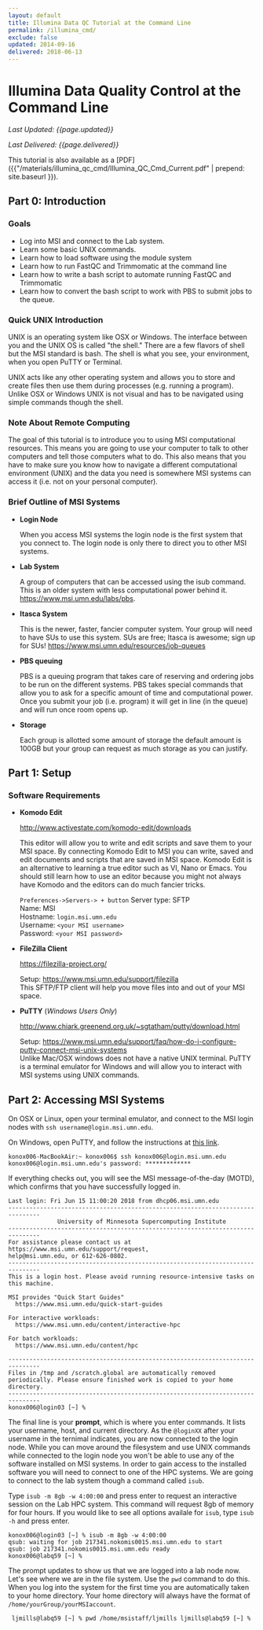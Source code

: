 ```yaml
---
layout: default
title: Illumina Data QC Tutorial at the Command Line
permalink: /illumina_cmd/
exclude: false
updated: 2014-09-16
delivered: 2018-06-13
---
```


# Illumina Data Quality Control at the Command Line
*Last Updated: {{page.updated}}*

*Last Delivered: {{page.delivered}}*

This tutorial is also available as a [PDF]({{"/materials/illumina_qc_cmd/Illumina_QC_Cmd_Current.pdf" | prepend: site.baseurl }}).

## Part 0: Introduction
### Goals
- Log into MSI and connect to the Lab system.
- Learn some basic UNIX commands.
- Learn how to load software using the module system
- Learn how to run FastQC and Trimmomatic at the command line
- Learn how to write a bash script to automate running FastQC and Trimmomatic
- Learn how to convert the bash script to work with PBS to submit jobs to the
  queue.

### Quick UNIX Introduction
UNIX is an operating system like OSX or Windows. The interface between you and
the UNIX OS is called "the shell." There are a few flavors of shell but the MSI
standard is bash. The shell is what you see, your environment, when you open
PuTTY or Terminal.

UNIX acts like any other operating system and allows you to
store and create files then use them during processes (e.g. running a program).
Unlike OSX or Windows UNIX is not visual and has to be navigated using simple
commands though the shell.

### Note About Remote Computing
The goal of this tutorial is to introduce you to using MSI computational
resources. This means you are going to use your computer to talk to other
computers and tell those computers what to do. This also means that you have to
make sure you know how to navigate a different computational environment (UNIX)
and the data you need is somewhere MSI systems can access it (i.e. not on your
personal computer).

### Brief Outline of MSI Systems
- **Login Node**

  When you access MSI systems the login node is the first system that you
  connect to. The login node is only there to direct you to other MSI systems.

- **Lab System**

  A group of computers that can be accessed using the isub command. This is an
  older system with less computational power behind it.
  <https://www.msi.umn.edu/labs/pbs>.

- **Itasca System**

  This is the newer, faster, fancier computer system. Your group will need to
  have SUs to use this system. SUs are free; Itasca is awesome; sign up for SUs!
  <https://www.msi.umn.edu/resources/job-queues>

- **PBS queuing**

  PBS is a queuing program that takes care of reserving and ordering jobs to be
  run on the different systems. PBS takes special commands that allow you to ask
  for a specific amount of time and computational power. Once you submit your
  job (i.e. program) it will get in line (in the queue) and will run once room
  opens up.

- **Storage**

  Each group is allotted some amount of storage the default amount is 100GB but
  your group can request as much storage as you can justify.

## Part 1: Setup
### Software Requirements
- **Komodo Edit**

  <http://www.activestate.com/komodo-edit/downloads>

  This editor will allow you to write and edit scripts and save them to your
  MSI space. By connecting Komodo Edit to MSI you can write, saved and edit
  documents and scripts that are saved in MSI space. Komodo Edit is an
  alternative to learning a true editor such as VI, Nano or Emacs. You should
  still learn how to use an editor because you might not always have Komodo and
  the editors can do much fancier tricks.

  `Preferences->Servers-> + button` Server type: SFTP  
  Name: MSI  
  Hostname: `login.msi.umn.edu`  
  Username: `<your MSI username>`  
  Password: `<your MSI password>`

- **FileZilla Client**

  <https://filezilla-project.org/>

  Setup: <https://www.msi.umn.edu/support/filezilla>  
  This SFTP/FTP client will help you move files into and out of your MSI space.  

- **PuTTY** (*Windows Users Only*)

  <http://www.chiark.greenend.org.uk/~sgtatham/putty/download.html>

  Setup: <https://www.msi.umn.edu/support/faq/how-do-i-configure-putty-connect-msi-unix-systems>  
  Unlike Mac/OSX windows does not have a native UNIX terminal. PuTTY is a
  terminal emulator for Windows and will allow you to interact with MSI systems
  using UNIX commands.

## Part 2: Accessing MSI Systems
On OSX or Linux, open your terminal emulator, and connect to the MSI login nodes
with `ssh username@login.msi.umn.edu`.

On Windows, open PuTTY, and follow the instructions at
[this link](https://www.msi.umn.edu/support/faq/how-do-i-configure-putty-connect-msi-unix-systems).

```
konox006-MacBookAir:~ konox006$ ssh konox006@login.msi.umn.edu
konox006@login.msi.umn.edu's password: *************
```

If everything checks out, you will see the MSI message-of-the-day (MOTD), which
confirms that you have successfully logged in.

```
Last login: Fri Jun 15 11:00:20 2018 from dhcp06.msi.umn.edu
-------------------------------------------------------------------------------
              University of Minnesota Supercomputing Institute
-------------------------------------------------------------------------------
For assistance please contact us at
https://www.msi.umn.edu/support/request,
help@msi.umn.edu, or 612-626-0802.
-------------------------------------------------------------------------------
This is a login host. Please avoid running resource-intensive tasks on
this machine.

MSI provides "Quick Start Guides"
  https://www.msi.umn.edu/quick-start-guides

For interactive workloads:
  https://www.msi.umn.edu/content/interactive-hpc

For batch workloads:
  https://www.msi.umn.edu/content/hpc

-------------------------------------------------------------------------------
Files in /tmp and /scratch.global are automatically removed
periodically. Please ensure finished work is copied to your home directory.
-------------------------------------------------------------------------------
konox006@login03 [~] %
```

The final line is your **prompt**, which is where you enter commands. It lists
your username, host, and current directory. As the `@loginXX` after your
username in the ternimal indicates, you are now connected to the login node.
While you can move around the filesystem and use UNIX commands while connected
to the login node you won't be able to use any of the software installed on MSI
systems. In order to gain access to the installed software you will need to
connect to one of the HPC systems. We are going to connect to the lab system
though a command called `isub`.

Type `isub -m 8gb -w 4:00:00` and press enter to request an interactive session
on the Lab HPC system. This command will request 8gb of memory for four hours.
If you would like to see all options availale for `isub`, type `isub -h` and 
press enter.

```
konox006@login03 [~] % isub -m 8gb -w 4:00:00
qsub: waiting for job 217341.nokomis0015.msi.umn.edu to start
qsub: job 217341.nokomis0015.msi.umn.edu ready
konox006@labq59 [~] %
```

The prompt updates to show us that we are logged into a lab node now. Let's see
where we are in the file system. Use the `pwd` command to do this. When you log
into the system for the first time you are automatically taken to your home
directory. Your home directory will always have the format of
`/home/yourGroup/yourMSIaccount`.

```
 ljmills@labq59 [~] % pwd /home/msistaff/ljmills ljmills@labq59 [~] %
```
